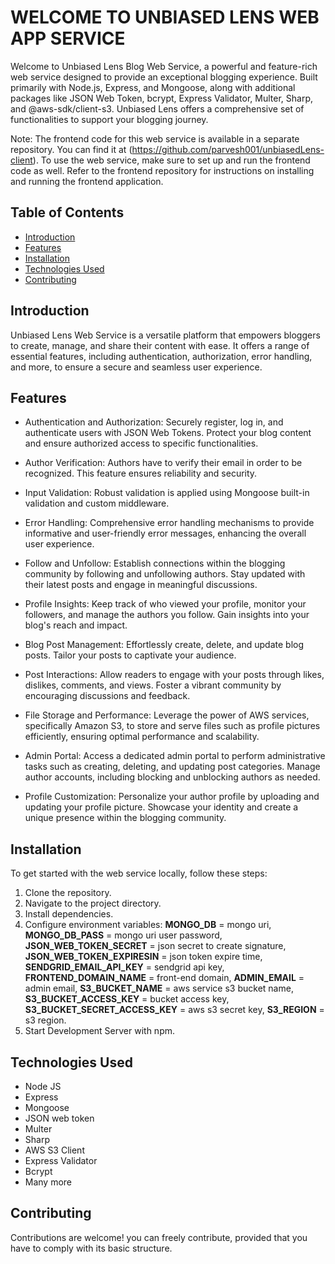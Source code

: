 # WELCOME TO UNBIASED LENS WEB APP SERVICE

Welcome to Unbiased Lens Blog Web Service, a powerful and feature-rich web service designed to provide an exceptional blogging experience. Built primarily with Node.js, Express, and Mongoose, along with additional packages like JSON Web Token, bcrypt, Express Validator, Multer, Sharp, and @aws-sdk/client-s3. Unbiased Lens offers a comprehensive set of functionalities to support your blogging journey.

Note: The frontend code for this web service is available in a separate repository. You can find it at (https://github.com/parvesh001/unbiasedLens-client). To use the web service, make sure to set up and run the frontend code as well. Refer to the frontend repository for instructions on installing and running the frontend application.

## Table of Contents

- [Introduction](#introduction)
- [Features](#features)
- [Installation](#installation)
- [Technologies Used](#technologies-used)
- [Contributing](#contributing)

## Introduction
Unbiased Lens Web Service is a versatile platform that empowers bloggers to create, manage, and share their content with ease. It offers a range of essential features, including authentication, authorization, error handling, and more, to ensure a secure and seamless user experience.

## Features
- Authentication and Authorization: Securely register, log in, and authenticate users with JSON Web Tokens. Protect your blog content and ensure authorized access to specific functionalities.
- Author Verification: Authors have to verify their email in order to be recognized. This feature ensures reliability and security.
- Input Validation: Robust validation is applied using Mongoose built-in validation and custom middleware.

- Error Handling: Comprehensive error handling mechanisms to provide informative and user-friendly error messages, enhancing the overall user experience.

- Follow and Unfollow: Establish connections within the blogging community by following and unfollowing authors. Stay updated with their latest posts and engage in meaningful discussions.

- Profile Insights: Keep track of who viewed your profile, monitor your followers, and manage the authors you follow. Gain insights into your blog's reach and impact.

- Blog Post Management: Effortlessly create, delete, and update blog posts. Tailor your posts to captivate your audience.

- Post Interactions: Allow readers to engage with your posts through likes, dislikes, comments, and views. Foster a vibrant community by encouraging discussions and feedback.

- File Storage and Performance: Leverage the power of AWS services, specifically Amazon S3, to store and serve files such as profile pictures efficiently, ensuring optimal performance and scalability.

- Admin Portal: Access a dedicated admin portal to perform administrative tasks such as creating, deleting, and updating post categories. Manage author accounts, including blocking and unblocking authors as needed.

- Profile Customization: Personalize your author profile by uploading and updating your profile picture. Showcase your identity and create a unique presence within the blogging community.

## Installation
To get started with the web service locally, follow these steps:
1. Clone the repository.
2. Navigate to the project directory.
3. Install dependencies.
4. Configure environment variables: **MONGO_DB** = mongo uri, **MONGO_DB_PASS** = mongo uri user password, **JSON_WEB_TOKEN_SECRET** = json secret to create signature, **JSON_WEB_TOKEN_EXPIRESIN** = json token expire time, **SENDGRID_EMAIL_API_KEY** = sendgrid api key, **FRONTEND_DOMAIN_NAME** = front-end domain, **ADMIN_EMAIL** = admin email, **S3_BUCKET_NAME** = aws service s3 bucket name, **S3_BUCKET_ACCESS_KEY** = bucket access key, **S3_BUCKET_SECRET_ACCESS_KEY** = aws s3 secret key, **S3_REGION** = s3 region.
5. Start Development Server with npm.

## Technologies Used
- Node JS
- Express
- Mongoose
- JSON web token
- Multer
- Sharp
- AWS S3 Client
- Express Validator
- Bcrypt
- Many more

## Contributing
Contributions are welcome! you can freely contribute, provided that you have to comply with its basic structure.
